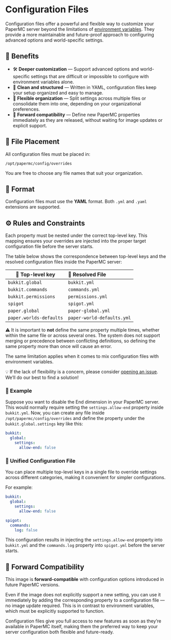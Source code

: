 # Configuration Files

Configuration files offer a powerful and flexible way to customize your PaperMC server beyond the limitations
of [environment variables](environment-variables.md).
They provide a more maintainable and future-proof approach to configuring advanced options and world-specific settings.

## 🌟 Benefits

* 🛠️ **Deeper customization** — Support advanced options and world-specific settings that are difficult or impossible to configure with environment variables
  alone.
* 📄 **Clean and structured** — Written in YAML, configuration files keep your setup organized and easy to manage.
* 📁 **Flexible organization** — Split settings across multiple files or consolidate them into one, depending on your organizational preferences.
* 🚀 **Forward compatibility** — Define new PaperMC properties immediately as they are released, without waiting for image updates or explicit support.

## 📂 File Placement

All configuration files must be placed in:

    /opt/papermc/config/overrides

You are free to choose any file names that suit your organization.

## 📝 Format

Configuration files must use the **YAML** format.
Both `.yml` and `.yaml` extensions are supported.

## ⚙️ Rules and Constraints

Each property must be nested under the correct top-level key.
This mapping ensures your overrides are injected into the proper target configuration file before the server starts.

The table below shows the correspondence between top-level keys and the resolved configuration files inside the PaperMC server:

| 🔑 Top-level key        | 📄 Resolved File           |
|-------------------------|:---------------------------|
| `bukkit.global`         | `bukkit.yml`               |
| `bukkit.commands`       | `commands.yml`             |
| `bukkit.permissions`    | `permissions.yml`          |
| `spigot`                | `spigot.yml`               |
| `paper.global`          | `paper-global.yml`         |
| `paper.worlds-defaults` | `paper-world-defaults.yml` |

⚠️ It is important to **not** define the same property multiple times, whether within the same file or across several ones.
The system does not support merging or precedence between conflicting definitions, so defining the same property more than once will cause an error.

The same limitation applies when it comes to mix configuration files with environment variables.

💡 If the lack of flexibility is a concern, please consider [opening an issue](https://github.com/Djaytan/docker-papermc-server/issues).
We’ll do our best to find a solution!

### 🧪 Example

Suppose you want to disable the End dimension in your PaperMC server.
This would normally require setting the `settings.allow-end` property inside `bukkit.yml`.
Now, you can create any file inside `/opt/papermc/config/overrides` and define the property under the `bukkit.global.settings` key like this:

```yaml
bukkit:
  global:
    settings:
      allow-end: false
```

### 📑 Unified Configuration File

You can place multiple top-level keys in a single file to override settings across different categories, making it convenient for simpler
configurations.

For example:

```yaml
bukkit:
  global:
    settings:
      allow-end: false

spigot:
  commands:
    log: false
```

This configuration results in injecting the `settings.allow-end` property into `bukkit.yml` and the `commands.log` property into `spigot.yml` before the server
starts.

## 🚀 Forward Compatibility

This image is **forward-compatible** with configuration options introduced in future PaperMC versions.

Even if the image does not explicitly support a new setting, you can use it immediately by adding the corresponding property to a configuration file — no
image update required.
This is in contrast to environment variables, which must be explicitly supported to function.

Configuration files give you full access to new features as soon as they’re available in PaperMC itself, making them the preferred way to keep your server
configuration both flexible and future-ready.
